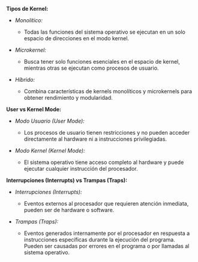 **Tipos de Kernel:**

- *Monolítico:*
   - Todas las funciones del sistema operativo se ejecutan en un solo espacio de direcciones en el modo kernel.

- *Microkernel:*
   - Busca tener solo funciones esenciales en el espacio de kernel, mientras otras se ejecutan como procesos de usuario.

- *Híbrido:*
   - Combina características de kernels monolíticos y microkernels para obtener rendimiento y modularidad.

**User vs Kernel Mode:**

- *Modo Usuario (User Mode):*
   - Los procesos de usuario tienen restricciones y no pueden acceder directamente al hardware ni a instrucciones privilegiadas.

- *Modo Kernel (Kernel Mode):*
   - El sistema operativo tiene acceso completo al hardware y puede ejecutar cualquier instrucción del procesador.

**Interrupciones (Interrupts) vs Trampas (Traps):**

- *Interrupciones (Interrupts):*
   - Eventos externos al procesador que requieren atención inmediata, pueden ser de hardware o software.

- *Trampas (Traps):*
   - Eventos generados internamente por el procesador en respuesta a instrucciones específicas durante la ejecución del programa. Pueden ser causadas por errores en el programa o por llamadas al sistema operativo.


